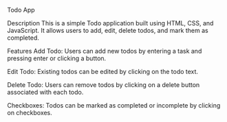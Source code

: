 Todo App

Description
This is a simple Todo application built using HTML, CSS, and JavaScript. It allows users to add, edit, delete todos, and mark them as completed.

Features
Add Todo: Users can add new todos by entering a task and pressing enter or clicking a button.

Edit Todo: Existing todos can be edited by clicking on the todo text.

Delete Todo: Users can remove todos by clicking on a delete button associated with each todo.

Checkboxes: Todos can be marked as completed or incomplete by clicking on checkboxes.
